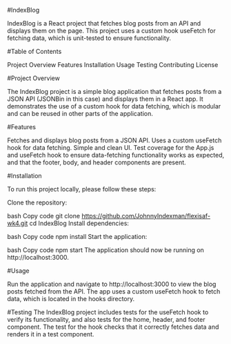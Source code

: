 #IndexBlog

IndexBlog is a React project that fetches blog posts from an API and displays them on the page. This project uses a custom hook useFetch for fetching data, which is unit-tested to ensure functionality.

#Table of Contents

Project Overview
Features
Installation
Usage
Testing
Contributing
License

#Project Overview

The IndexBlog project is a simple blog application that fetches posts from a JSON API (JSONBin in this case) and displays them in a React app. It demonstrates the use of a custom hook for data fetching, which is modular and can be reused in other parts of the application.

#Features

Fetches and displays blog posts from a JSON API.
Uses a custom useFetch hook for data fetching.
Simple and clean UI.
Test coverage for the App.js and useFetch hook to ensure data-fetching functionality works as expected, and that the footer, body, and header components are present.

#Installation

To run this project locally, please follow these steps:

Clone the repository:

bash
Copy code
git clone https://github.com/JohnnyIndexman/flexisaf-wk4.git
cd IndexBlog
Install dependencies:

bash
Copy code
npm install
Start the application:

bash
Copy code
npm start
The application should now be running on http://localhost:3000.


#Usage

Run the application and navigate to http://localhost:3000 to view the blog posts fetched from the API.
The app uses a custom useFetch hook to fetch data, which is located in the hooks directory.

#Testing
The IndexBlog project includes tests for the useFetch hook to verify its functionality, and also tests for the home, header, and footer component. The test for the hook checks that it correctly fetches data and renders it in a test component. 
